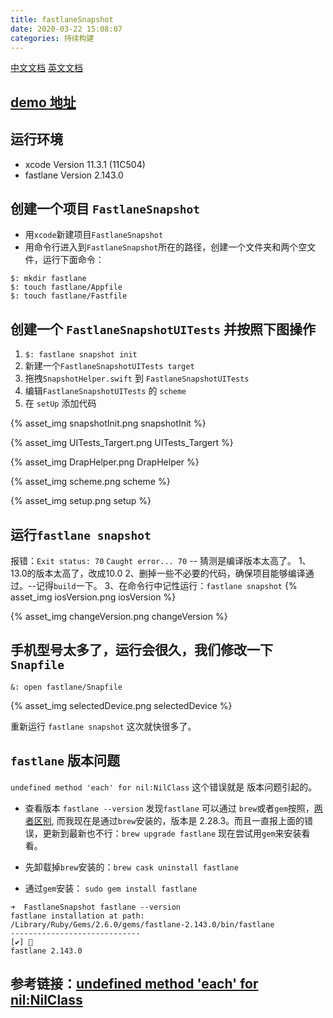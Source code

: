 ```yaml
---
title: fastlaneSnapshot
date: 2020-03-22 15:08:07
categories: 持续构建
---
```


[中文文档](https://s0docs0fastlane0tools.icopy.site/getting-started/ios/screenshots/)
[英文文档](https://docs.fastlane.tools/getting-started/ios/screenshots/)

## [demo 地址](https://github.com/YUJINHAI2015/FastlaneDemo/tree/master/FastlaneSnapshot)

## 运行环境
- xcode Version 11.3.1 (11C504)
- fastlane Version 2.143.0

## 创建一个项目 `FastlaneSnapshot`
- 用`xcode`新建项目`FastlaneSnapshot`
- 用命令行进入到`FastlaneSnapshot`所在的路径，创建一个文件夹和两个空文件，运行下面命令：

```
$: mkdir fastlane
$: touch fastlane/Appfile
$: touch fastlane/Fastfile

```

## 创建一个 `FastlaneSnapshotUITests` 并按照下图操作
1. `$: fastlane snapshot init`
2. 新建一个`FastlaneSnapshotUITests target`
3. 拖拽`SnapshotHelper.swift` 到 `FastlaneSnapshotUITests`
4. 编辑`FastlaneSnapshotUITests` 的 `scheme`
5. 在 `setUp` 添加代码

{% asset_img snapshotInit.png snapshotInit %}

{% asset_img UITests_Targert.png UITests_Targert %}

{% asset_img DrapHelper.png DrapHelper %}

{% asset_img scheme.png scheme %}

{% asset_img setup.png setup %}

## 运行`fastlane snapshot`

报错：`Exit status: 70`   `Caught error... 70`  -- 猜测是编译版本太高了。
1、13.0的版本太高了，改成10.0
2、删掉一些不必要的代码，确保项目能够编译通过。--记得`build`一下。
3、在命令行中记性运行：`fastlane snapshot`
{% asset_img iosVersion.png iosVersion %}

{% asset_img changeVersion.png changeVersion %}

## 手机型号太多了，运行会很久，我们修改一下`Snapfile`

`&: open fastlane/Snapfile `

{% asset_img selectedDevice.png selectedDevice %}

重新运行 `fastlane snapshot` 这次就快很多了。


## `fastlane` 版本问题
`undefined method 'each' for nil:NilClass` 这个错误就是 版本问题引起的。

- 查看版本 `fastlane --version`
发现`fastlane` 可以通过 `brew`或者`gem`按照，[两者区别](https://www.cnblogs.com/ayseeing/p/3610777.html),
而我现在是通过`brew`安装的，版本是 2.28.3。而且一直报上面的错误，更新到最新也不行：`brew upgrade fastlane`
现在尝试用`gem`来安装看看。

- 先卸载掉`brew`安装的：`brew cask uninstall fastlane`

- 通过`gem`安装： `sudo gem install fastlane`
```
➜  FastlaneSnapshot fastlane --version
fastlane installation at path:
/Library/Ruby/Gems/2.6.0/gems/fastlane-2.143.0/bin/fastlane
-----------------------------
[✔] 🚀 
fastlane 2.143.0

```

## 参考链接：[undefined method 'each' for nil:NilClass](https://github.com/fastlane/fastlane/issues/15496)
